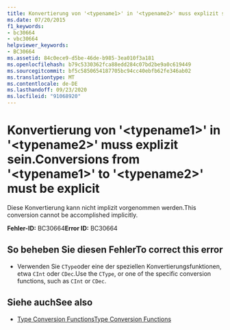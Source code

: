 ```yaml
---
title: Konvertierung von '<typename1>' in '<typename2>' muss explizit sein.
ms.date: 07/20/2015
f1_keywords:
- bc30664
- vbc30664
helpviewer_keywords:
- BC30664
ms.assetid: 84c0ece9-d5be-46de-b985-3ea010f3a181
ms.openlocfilehash: b79c5330362fca88edd284c07bd2be9a0c619449
ms.sourcegitcommit: bf5c5850654187705bc94cc40ebfb62fe346ab02
ms.translationtype: MT
ms.contentlocale: de-DE
ms.lasthandoff: 09/23/2020
ms.locfileid: "91068920"
---
```

# <a name="conversions-from-typename1-to-typename2-must-be-explicit"></a><span data-ttu-id="61e69-102">Konvertierung von '\<typename1>' in '\<typename2>' muss explizit sein.</span><span class="sxs-lookup"><span data-stu-id="61e69-102">Conversions from '\<typename1>' to '\<typename2>' must be explicit</span></span>

<span data-ttu-id="61e69-103">Diese Konvertierung kann nicht implizit vorgenommen werden.</span><span class="sxs-lookup"><span data-stu-id="61e69-103">This conversion cannot be accomplished implicitly.</span></span>  
  
 <span data-ttu-id="61e69-104">**Fehler-ID:** BC30664</span><span class="sxs-lookup"><span data-stu-id="61e69-104">**Error ID:** BC30664</span></span>  
  
## <a name="to-correct-this-error"></a><span data-ttu-id="61e69-105">So beheben Sie diesen Fehler</span><span class="sxs-lookup"><span data-stu-id="61e69-105">To correct this error</span></span>  
  
- <span data-ttu-id="61e69-106">Verwenden Sie `CType`oder eine der speziellen Konvertierungsfunktionen, etwa `CInt` oder `CDec`.</span><span class="sxs-lookup"><span data-stu-id="61e69-106">Use the `CType`, or one of the specific conversion functions, such as `CInt` or `CDec`.</span></span>  
  
## <a name="see-also"></a><span data-ttu-id="61e69-107">Siehe auch</span><span class="sxs-lookup"><span data-stu-id="61e69-107">See also</span></span>

- [<span data-ttu-id="61e69-108">Type Conversion Functions</span><span class="sxs-lookup"><span data-stu-id="61e69-108">Type Conversion Functions</span></span>](../language-reference/functions/type-conversion-functions.md)
